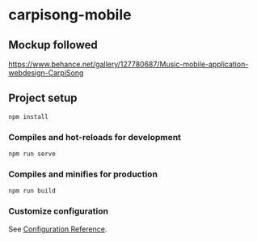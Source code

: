 # carpisong-mobile

## Mockup followed

https://www.behance.net/gallery/127780687/Music-mobile-application-webdesign-CarpiSong

## Project setup

```
npm install
```

### Compiles and hot-reloads for development

```
npm run serve
```

### Compiles and minifies for production

```
npm run build
```

### Customize configuration

See [Configuration Reference](https://cli.vuejs.org/config/).

